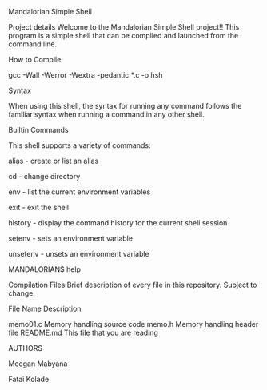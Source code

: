 Mandalorian Simple Shell


Project details
Welcome to the Mandalorian Simple Shell project!! This program is a simple shell that can be compiled and launched from the command line.

How to Compile

gcc -Wall -Werror -Wextra -pedantic *.c -o hsh

Syntax

When using this shell, the syntax for running any command follows the familiar syntax when running a command in any other shell.

Builtin Commands

This shell supports a variety of commands:

alias - create or list an alias

cd - change directory

env - list the current environment variables

exit - exit the shell

history - display the command history for the current shell session

setenv - sets an environment variable

unsetenv - unsets an environment variable

MANDALORIAN$ help <builtin command>
        
Compilation
Files
Brief description of every file in this repository. Subject to change.

File Name               	Description

memo01.c             Memory handling source code
memo.h	             Memory handling header file
README.md	     This file that you are reading

AUTHORS
        
Meegan Mabyana
        
Fatai Kolade
